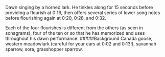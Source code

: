 Dawn singing by a horned lark. He tinkles along for 15 seconds before providing a flourish at 0:16, then offers several series of lower song notes before flourishing again at 0:20, 0:28, and 0:32. 

Each of the four flourishes is different from the others (as seen in sonagrams), four of the ten or so that he has memorized and uses throughout his dawn performance. 
#####Background
Canada goose, western meadowlark (careful for your ears at 0:02 and 0:13!), savannah sparrow, sora, grasshopper sparrow.
